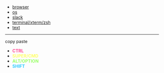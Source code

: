 - [browser](./browser.md)
- [os](./os.md)
- [slack](./slack.md)
- [terminal/xterm/zsh](./terminal.md)
- [text](./text.md)

---

copy paste
- <span style="color:#ff4d94">**CTRL**</span>
- <span style="color:#ffff66">**SUPER/CMD**</span>
- <span style="color:#99ff66">**ALT/OPTION**</span>
- <span style="color:#33ccff">**SHIFT**</span>
